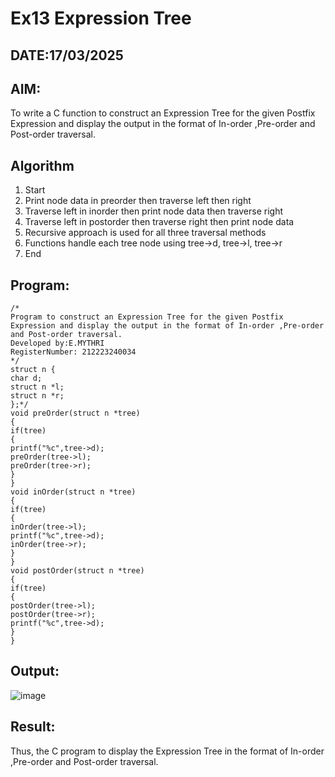 # Ex13 Expression Tree
## DATE:17/03/2025
## AIM:
To write a C function to construct an Expression Tree for the given Postfix Expression and display the output in the format of In-order ,Pre-order and Post-order traversal.

## Algorithm
1. Start 
2. Print node data in preorder then traverse left then right 
3. Traverse left in inorder then print node data then traverse right 
4. Traverse left in postorder then traverse right then print node data 
5. Recursive approach is used for all three traversal methods 
6. Functions handle each tree node using tree->d, tree->l, tree->r 
7. End  

## Program:
```
/*
Program to construct an Expression Tree for the given Postfix Expression and display the output in the format of In-order ,Pre-order and Post-order traversal.
Developed by:E.MYTHRI 
RegisterNumber: 212223240034
*/
struct n { 
char d; 
struct n *l; 
struct n *r; 
};*/ 
void preOrder(struct n *tree) 
{ 
if(tree) 
{ 
printf("%c",tree->d); 
preOrder(tree->l); 
preOrder(tree->r); 
} 
} 
void inOrder(struct n *tree) 
{ 
if(tree) 
{ 
inOrder(tree->l); 
printf("%c",tree->d); 
inOrder(tree->r); 
} 
} 
void postOrder(struct n *tree)
{ 
if(tree) 
{ 
postOrder(tree->l); 
postOrder(tree->r); 
printf("%c",tree->d); 
} 
}
```

## Output:
![image](https://github.com/user-attachments/assets/d8a4747e-dd00-4af0-b66c-9979f23ff5e3)



## Result:
Thus, the C program to display the Expression Tree in the format of In-order ,Pre-order and Post-order traversal.

